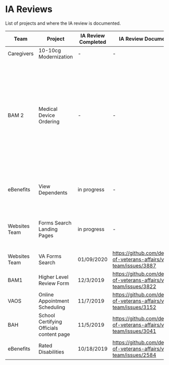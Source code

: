 # IA Reviews

List of projects and where the IA review is documented. 

Team | Project | IA Review Completed | IA Review Documentation | Notes
--- | --- | --- | --- | ---
Caregivers | 10-10cg Modernization | - | - | -
BAM 2 | Medical Device Ordering | - | - | 1/14/20 - provided draft content structure to team to aid in refining design and prototype.  Will complete final IA review once research and designs are complete. 
eBenefits | View Dependents | in progress | - | Moving to root level tool, will include add/manage features
Websites Team | Forms Search Landing Pages | in progress | - | Impacted by redirect issue for Forms Search page
Websites Team | VA Forms Search | 01/09/2020 | https://github.com/department-of-veterans-affairs/va.gov-team/issues/3887 | -
BAM1 | Higher Level Review Form | 12/3/2019 | https://github.com/department-of-veterans-affairs/va.gov-team/issues/3822 | -
VAOS | Online Appointment Scheduling |11/7/2019 |https://github.com/department-of-veterans-affairs/va.gov-team/issues/3152 | -
BAH | School Certifying Officials content page | 11/5/2019 | https://github.com/department-of-veterans-affairs/va.gov-team/issues/3041 | -
eBenefits | Rated Disabilities | 10/18/2019 | https://github.com/department-of-veterans-affairs/va.gov-team/issues/2584 | -
